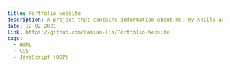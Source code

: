 ```yaml
---
title: Portfolio website
description: A project that contains information about me, my skills and the projects that I have done. Also You can here send an e-mail to me (support by Emails Handler app).
date: 12-02-2021
link: https://github.com/damian-lis/Portfolio-Website
tags:
  - HTML
  - CSS
  - JavaScript (OOP)
---
```

